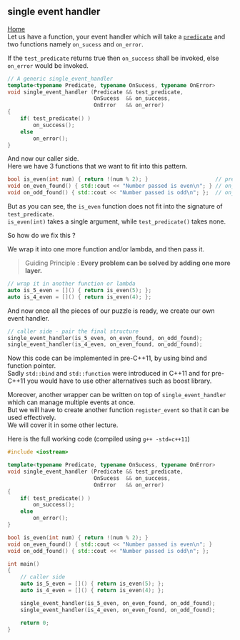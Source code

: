 ## single event handler
[Home](/Readme.md)  
Let us have a function, your event handler which will take a [`predicate`](/docs/predicates.md) and two functions namely `on_sucess` and `on_error`.

If the `test_predicate` returns true then `on_success` shall be invoked, else `on_error` would be invoked.

```cpp
// A generic single_event_handler
template<typename Predicate, typename OnSucess, typename OnError>
void single_event_handler (Predicate && test_predicate,
                           OnSucess  && on_success,
                           OnError   && on_error)
{
    if( test_predicate() )
        on_success();
    else
        on_error();
}
```

And now our caller side.  
Here we have 3 functions that we want to fit into this pattern.

```cpp
bool is_even(int num) { return !(num % 2); }                     // predicate
void on_even_found() { std::cout << "Number passed is even\n"; } // on_success
void on_odd_found() { std::cout << "Number passed is odd\n"; };  // on_error
```

But as you can see, the `is_even` function does not fit into the signature of `test_predicate`.  
`is_even(int)` takes a single argument, while `test_predicate()` takes none.

So how do we fix this ?

We wrap it into one more function and/or lambda, and then pass it.

> Guiding Principle : **Every problem can be solved by adding one more layer.**

```cpp
// wrap it in another function or lambda
auto is_5_even = []() { return is_even(5); };
auto is_4_even = []() { return is_even(4); };
```

And now once all the pieces of our puzzle is ready, we create our own event handler.
```cpp
// caller side - pair the final structure
single_event_handler(is_5_even, on_even_found, on_odd_found);
single_event_handler(is_4_even, on_even_found, on_odd_found);
```

Now this code can be implemented in pre-C++11, by using bind and function pointer.  
Sadly `std::bind` and `std::function` were introduced in C++11 and for pre-C++11 you would have to use other alternatives such as boost library.

Moreover, another wrapper can be written on top of `single_event_handler` which can manage multiple events at once.  
But we will have to create another function `register_event` so that it can be used effectively.  
We will cover it in some other lecture.

Here is the full working code (compiled using `g++ -std=c++11`)
```cpp
#include <iostream>

template<typename Predicate, typename OnSucess, typename OnError>
void single_event_handler (Predicate && test_predicate,
                           OnSucess  && on_success,
                           OnError   && on_error)
{
    if( test_predicate() )
        on_success();
    else
        on_error();
}

bool is_even(int num) { return !(num % 2); }
void on_even_found() { std::cout << "Number passed is even\n"; }
void on_odd_found() { std::cout << "Number passed is odd\n"; };

int main()
{
    // caller side
    auto is_5_even = []() { return is_even(5); };
    auto is_4_even = []() { return is_even(4); };

    single_event_handler(is_5_even, on_even_found, on_odd_found);
    single_event_handler(is_4_even, on_even_found, on_odd_found);

    return 0;
}
```

